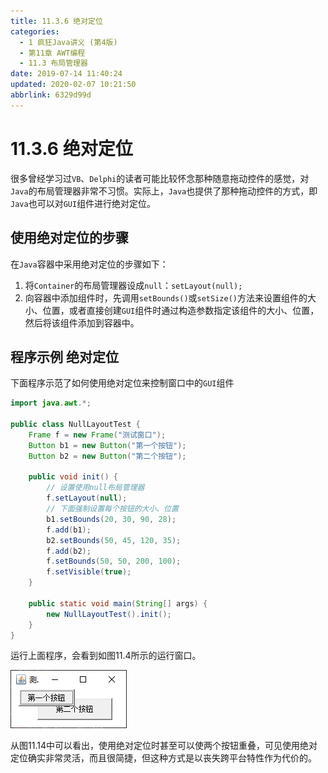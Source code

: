 ```yaml
---
title: 11.3.6 绝对定位
categories: 
  - 1 疯狂Java讲义 (第4版)
  - 第11章 AWT编程
  - 11.3 布局管理器
date: 2019-07-14 11:40:24
updated: 2020-02-07 10:21:50
abbrlink: 6329d99d
---
```

# 11.3.6 绝对定位
很多曾经学习过`VB`、`Delphi`的读者可能比较怀念那种随意拖动控件的感觉，对`Java`的布局管理器非常不习惯。实际上，`Java`也提供了那种拖动控件的方式，即`Java`也可以对`GUI`组件进行绝对定位。

## 使用绝对定位的步骤
在`Java`容器中采用绝对定位的步骤如下：

1. 将`Container`的布局管理器设成`null`：`setLayout(null);`
2. 向容器中添加组件时，先调用`setBounds()`或`setSize()`方法来设置组件的大小、位置，或者直接创建`GUI`组件时通过构造参数指定该组件的大小、位置，然后将该组件添加到容器中。

## 程序示例 绝对定位
下面程序示范了如何使用绝对定位来控制窗口中的`GUI`组件

```java
import java.awt.*;

public class NullLayoutTest {
    Frame f = new Frame("测试窗口");
    Button b1 = new Button("第一个按钮");
    Button b2 = new Button("第二个按钮");

    public void init() {
        // 设置使用null布局管理器
        f.setLayout(null);
        // 下面强制设置每个按钮的大小、位置
        b1.setBounds(20, 30, 90, 28);
        f.add(b1);
        b2.setBounds(50, 45, 120, 35);
        f.add(b2);
        f.setBounds(50, 50, 200, 100);
        f.setVisible(true);
    }

    public static void main(String[] args) {
        new NullLayoutTest().init();
    }
}
```
运行上面程序，会看到如图11.4所示的运行窗口。

![这里有一张图片](https://raw.githubusercontent.com/lanlan2017/images/master/CrazyJavaHandout4/Chapter11/11.3.6/1.png)

从图11.14中可以看出，使用绝对定位时甚至可以使两个按钮重叠，可见使用绝对定位确实非常灵活，而且很简捷，但这种方式是以丧失跨平台特性作为代价的。

<!-- CrazyJavaHandout4/Chapter11/11.3.6/ -->
